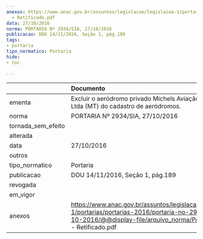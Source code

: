 ```yaml
---
anexos: https://www.anac.gov.br/assuntos/legislacao/legislacao-1/portarias/portarias-2016/portaria-no-2934-sia-27-10-2016/@@display-file/arquivo_norma/PA2016-2934
  - Retificado.pdf
data: 27/10/2016
norma: PORTARIA Nº 2934/SIA, 27/10/2016
publicacao: DOU 14/11/2016, Seção 1, pág.189
tags:
- portaria
tipo_normatico: Portaria
hide: 
- toc 
 
---
```


|                    | Documento                                                                                                                                                                   |
|:-------------------|:----------------------------------------------------------------------------------------------------------------------------------------------------------------------------|
| ementa             | Excluir o aeródromo privado Michels Aviação Agrícola Ltda (MT) do cadastro de aeródromos.                                                                                   |
| norma              | PORTARIA Nº 2934/SIA, 27/10/2016                                                                                                                                            |
| tornada_sem_efeito |                                                                                                                                                                             |
| alterada           |                                                                                                                                                                             |
| data               | 27/10/2016                                                                                                                                                                  |
| outros             |                                                                                                                                                                             |
| tipo_normatico     | Portaria                                                                                                                                                                    |
| publicacao         | DOU 14/11/2016, Seção 1, pág.189                                                                                                                                            |
| revogada           |                                                                                                                                                                             |
| em_vigor           |                                                                                                                                                                             |
| anexos             | https://www.anac.gov.br/assuntos/legislacao/legislacao-1/portarias/portarias-2016/portaria-no-2934-sia-27-10-2016/@@display-file/arquivo_norma/PA2016-2934 - Retificado.pdf |